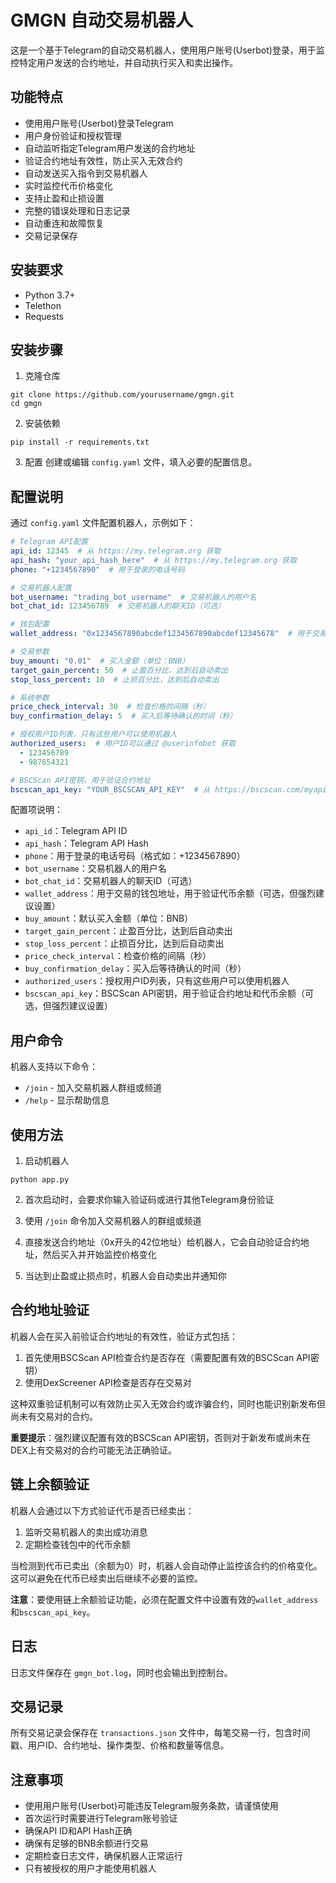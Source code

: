 # GMGN 自动交易机器人

这是一个基于Telegram的自动交易机器人，使用用户账号(Userbot)登录，用于监控特定用户发送的合约地址，并自动执行买入和卖出操作。

## 功能特点

- 使用用户账号(Userbot)登录Telegram
- 用户身份验证和授权管理
- 自动监听指定Telegram用户发送的合约地址
- 验证合约地址有效性，防止买入无效合约
- 自动发送买入指令到交易机器人
- 实时监控代币价格变化
- 支持止盈和止损设置
- 完整的错误处理和日志记录
- 自动重连和故障恢复
- 交易记录保存

## 安装要求

- Python 3.7+
- Telethon
- Requests

## 安装步骤

1. 克隆仓库
```
git clone https://github.com/yourusername/gmgn.git
cd gmgn
```

2. 安装依赖
```
pip install -r requirements.txt
```

3. 配置
创建或编辑 `config.yaml` 文件，填入必要的配置信息。

## 配置说明

通过 `config.yaml` 文件配置机器人，示例如下：

```yaml
# Telegram API配置
api_id: 12345  # 从 https://my.telegram.org 获取
api_hash: "your_api_hash_here"  # 从 https://my.telegram.org 获取
phone: "+1234567890"  # 用于登录的电话号码

# 交易机器人配置
bot_username: "trading_bot_username"  # 交易机器人的用户名
bot_chat_id: 123456789  # 交易机器人的聊天ID（可选）

# 钱包配置
wallet_address: "0x1234567890abcdef1234567890abcdef12345678"  # 用于交易的钱包地址，用于验证代币余额

# 交易参数
buy_amount: "0.01"  # 买入金额（单位：BNB）
target_gain_percent: 50  # 止盈百分比，达到后自动卖出
stop_loss_percent: 10  # 止损百分比，达到后自动卖出

# 系统参数
price_check_interval: 30  # 检查价格的间隔（秒）
buy_confirmation_delay: 5  # 买入后等待确认的时间（秒）

# 授权用户ID列表，只有这些用户可以使用机器人
authorized_users:  # 用户ID可以通过 @userinfobot 获取
  - 123456789
  - 987654321

# BSCScan API密钥，用于验证合约地址
bscscan_api_key: "YOUR_BSCSCAN_API_KEY"  # 从 https://bscscan.com/myapikey 获取
```

配置项说明：

- `api_id`：Telegram API ID
- `api_hash`：Telegram API Hash
- `phone`：用于登录的电话号码（格式如：+1234567890）
- `bot_username`：交易机器人的用户名
- `bot_chat_id`：交易机器人的聊天ID（可选）
- `wallet_address`：用于交易的钱包地址，用于验证代币余额（可选，但强烈建议设置）
- `buy_amount`：默认买入金额（单位：BNB）
- `target_gain_percent`：止盈百分比，达到后自动卖出
- `stop_loss_percent`：止损百分比，达到后自动卖出
- `price_check_interval`：检查价格的间隔（秒）
- `buy_confirmation_delay`：买入后等待确认的时间（秒）
- `authorized_users`：授权用户ID列表，只有这些用户可以使用机器人
- `bscscan_api_key`：BSCScan API密钥，用于验证合约地址和代币余额（可选，但强烈建议设置）

## 用户命令

机器人支持以下命令：

- `/join` - 加入交易机器人群组或频道
- `/help` - 显示帮助信息

## 使用方法

1. 启动机器人
```
python app.py
```

2. 首次启动时，会要求你输入验证码或进行其他Telegram身份验证

3. 使用 `/join` 命令加入交易机器人的群组或频道

4. 直接发送合约地址（0x开头的42位地址）给机器人，它会自动验证合约地址，然后买入并开始监控价格变化

5. 当达到止盈或止损点时，机器人会自动卖出并通知你

## 合约地址验证

机器人会在买入前验证合约地址的有效性，验证方式包括：

1. 首先使用BSCScan API检查合约是否存在（需要配置有效的BSCScan API密钥）
2. 使用DexScreener API检查是否存在交易对

这种双重验证机制可以有效防止买入无效合约或诈骗合约，同时也能识别新发布但尚未有交易对的合约。

**重要提示**：强烈建议配置有效的BSCScan API密钥，否则对于新发布或尚未在DEX上有交易对的合约可能无法正确验证。

## 链上余额验证

机器人会通过以下方式验证代币是否已经卖出：

1. 监听交易机器人的卖出成功消息
2. 定期检查钱包中的代币余额

当检测到代币已卖出（余额为0）时，机器人会自动停止监控该合约的价格变化。这可以避免在代币已经卖出后继续不必要的监控。

**注意**：要使用链上余额验证功能，必须在配置文件中设置有效的`wallet_address`和`bscscan_api_key`。

## 日志

日志文件保存在 `gmgn_bot.log`，同时也会输出到控制台。

## 交易记录

所有交易记录会保存在 `transactions.json` 文件中，每笔交易一行，包含时间戳、用户ID、合约地址、操作类型、价格和数量等信息。

## 注意事项

- 使用用户账号(Userbot)可能违反Telegram服务条款，请谨慎使用
- 首次运行时需要进行Telegram账号验证
- 确保API ID和API Hash正确
- 确保有足够的BNB余额进行交易
- 定期检查日志文件，确保机器人正常运行
- 只有被授权的用户才能使用机器人
